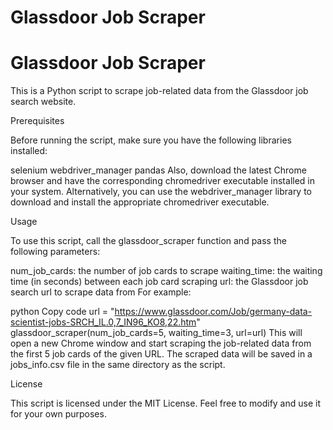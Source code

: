 # Glassdoor Job Scraper
# Glassdoor Job Scraper

This is a Python script to scrape job-related data from the Glassdoor job search website.

Prerequisites

Before running the script, make sure you have the following libraries installed:

selenium
webdriver_manager
pandas
Also, download the latest Chrome browser and have the corresponding chromedriver executable installed in your system. Alternatively, you can use the webdriver_manager library to download and install the appropriate chromedriver executable.

Usage

To use this script, call the glassdoor_scraper function and pass the following parameters:

num_job_cards: the number of job cards to scrape
waiting_time: the waiting time (in seconds) between each job card scraping
url: the Glassdoor job search url to scrape data from
For example:

python
Copy code
url = "https://www.glassdoor.com/Job/germany-data-scientist-jobs-SRCH_IL.0,7_IN96_KO8,22.htm"
glassdoor_scraper(num_job_cards=5, waiting_time=3, url=url)
This will open a new Chrome window and start scraping the job-related data from the first 5 job cards of the given URL. The scraped data will be saved in a jobs_info.csv file in the same directory as the script.

License

This script is licensed under the MIT License. Feel free to modify and use it for your own purposes.
